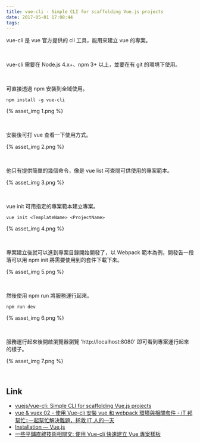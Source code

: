 ```yaml
---
title: vue-cli - Simple CLI for scaffolding Vue.js projects
date: 2017-05-01 17:08:44
tags:
---
```


vue-cli 是 vue 官方提供的 cli 工具，能用來建立 vue 的專案。  

<!-- More -->

<br/>


vue-cli 需要在 Node.js 4.x+、npm 3+ 以上，並要在有 git 的環境下使用。  

<br/>


可直接透過 npm 安裝到全域使用。  

    npm install -g vue-cli

{% asset_img 1.png %}

<br/>


安裝後可打 vue 查看一下使用方式。  

{% asset_img 2.png %}

<br/>


他只有提供簡單的幾個命令，像是 vue list 可查閱可供使用的專案範本。  

{% asset_img 3.png %}

<br/>


vue init 可用指定的專案範本建立專案。  

    vue init <TemplateName> <ProjectName>

{% asset_img 4.png %}

<br/>


專案建立後就可以進到專案目錄開始開發了，以 Webpack 範本為例，開發告一段落可以用 npm init 將需要使用到的套件下載下來。  

{% asset_img 5.png %}

<br/>


然後使用 npm run 將服務運行起來。  

    npm run dev

{% asset_img 6.png %}

<br/>


服務運行起來後開啟瀏覽器瀏覽 'http://localhost:8080' 即可看到專案運行起來的樣子。  

{% asset_img 7.png %}

<br/>


Link
----
* [vuejs/vue-cli: Simple CLI for scaffolding Vue.js projects](https://github.com/vuejs/vue-cli)
* [vue & vuex 02 - 使用 Vue-cli 安裝 vue 和 webpack 環境與相關套件 - iT 邦幫忙::一起幫忙解決難題，拯救 IT 人的一天](http://ithelp.ithome.com.tw/articles/10184919)
* [Installation — Vue.js](https://vuejs.org/v2/guide/installation.html)
* [一些平鋪直敘技術相關文: 使用 Vue-cli 快速建立 Vue 專案樣板](http://www.winwu.cc/2016/06/vue-cli-vue.html)
